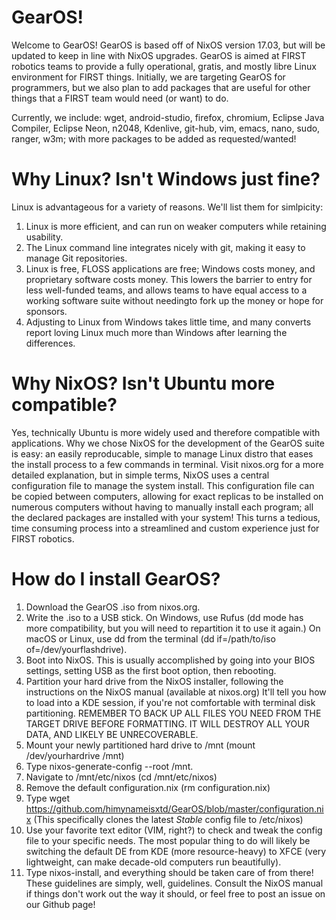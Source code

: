 # GearOS!
Welcome to GearOS! GearOS is based off of NixOS version 17.03, but will be updated to keep in line with NixOS upgrades. GearOS is aimed at FIRST robotics teams to provide a fully operational, gratis, and mostly libre Linux environment for FIRST things. Initially, we are targeting GearOS for programmers, but we also plan to add packages that are useful for other things that a FIRST team would need (or want) to do.

Currently, we include:
  wget,
  android-studio,
  firefox,
  chromium,
  Eclipse Java Compiler,
  Eclipse Neon,
  n2048,
  Kdenlive,
  git-hub,
  vim,
  emacs,
  nano,
  sudo,
  ranger,
  w3m;
with more packages to be added as requested/wanted!

# Why Linux? Isn't Windows just fine?
Linux is advantageous for a variety of reasons. We'll list them for simlpicity:
  1. Linux is more efficient, and can run on weaker computers while retaining usability.
  2. The Linux command line integrates nicely with git, making it easy to manage Git repositories.
  3. Linux is free, FLOSS applications are free; Windows costs money, and proprietary software costs money. This lowers the   barrier to entry for less well-funded teams, and allows teams to have equal access to a working software suite without needingto fork up the money or hope for sponsors.
  4. Adjusting to Linux from Windows takes little time, and many converts report loving Linux much more than Windows after learning the differences.

# Why NixOS? Isn't Ubuntu more compatible?
Yes, technically Ubuntu is more widely used and therefore compatible with applications. Why we chose NixOS for the development of the GearOS suite is easy: an easily reproducable, simple to manage Linux distro that eases the install process to a few commands in terminal. Visit nixos.org for a more detailed explanation, but in simple terms, NixOS uses a central configuration file to manage the system install. This configuration file can be copied between computers, allowing for exact replicas to be installed on numerous computers without having to manually install each program; all the declared packages are installed with your system! This turns a tedious, time consuming process into a streamlined and custom experience just for FIRST robotics.

# How do I install GearOS?
  1. Download the GearOS .iso from nixos.org.
  2. Write the .iso to a USB stick. On Windows, use Rufus (dd mode has more compatibility, but you will need to repartition it to use it again.) On macOS or Linux, use dd from the terminal (dd if=/path/to/iso of=/dev/yourflashdrive).
  3. Boot into NixOS. This is usually accomplished by going into your BIOS settings, setting USB as the first boot option, then rebooting.
  4. Partition your hard drive from the NixOS installer, following the instructions on the NixOS manual (available at nixos.org) It'll tell you how to load into a KDE session, if you're not comfortable with terminal disk partitioning. REMEMBER TO BACK UP ALL FILES YOU NEED FROM THE TARGET DRIVE BEFORE FORMATTING. IT WILL DESTROY ALL YOUR DATA, AND LIKELY BE UNRECOVERABLE.
  5. Mount your newly partitioned hard drive to /mnt (mount /dev/yourhardrive /mnt)
  6. Type nixos-generate-config --root /mnt.
  7. Navigate to /mnt/etc/nixos (cd /mnt/etc/nixos)
  8. Remove the default configuration.nix (rm configuration.nix)
  9. Type wget https://github.com/himynameisxtd/GearOS/blob/master/configuration.nix (This specifically clones the latest *Stable* config file to /etc/nixos)
  10. Use your favorite text editor (VIM, right?) to check and tweak the config file to your specific needs. The most popular thing to do will likely be switching the default DE from KDE (more resource-heavy) to XFCE (very lightweight, can make decade-old computers run beautifully).
  11. Type nixos-install, and everything should be taken care of from there!
These guidelines are simply, well, guidelines. Consult the NixOS manual if things don't work out the way it should, or feel free to post an issue on our Github page!
